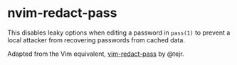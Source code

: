 # nvim-redact-pass

This disables leaky options when editing a password in `pass(1)` to prevent a local attacker from recovering passwords from cached data.

Adapted from the Vim equivalent, [vim-redact-pass](https://dev.sanctum.geek.nz/cgit/vim-redact-pass.git/) by @tejr.
